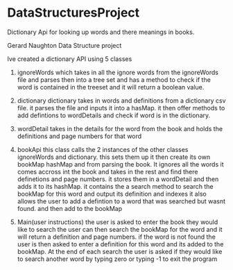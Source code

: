 # DataStructuresProject
Dictionary Api for looking up words and there meanings in books.

Gerard Naughton Data Structure project

Ive created a dictionary API using 5 classes
 
1. ignoreWords
which takes in all the ignore words from the ignoreWords file and parses then into a tree set and has a
method to check if the word is contained in the treeset and it will return a boolean value.

2. dictionary
dictionary takes in words and definitions from a dictionary csv file. it parses the file and inputs
it into a hasMap. it then offer methods to add defintions to wordDetails and check if word is in the dictionary.

3. wordDetail
takes in the details for the word from the book and holds the definitions and page numbers for that word

4. bookApi
this class calls the 2 instances of the other classes ignoreWords and dictionary. this sets them up
it then create its own bookMap hashMap and from parsing the book. It ignores all the words it comes accross int the
book and takes in the rest and find there definetions and page numbers. it stores them in a wordDetail and then
adds it to its hashMap.
it contains the a search method to search the bookMap for this word and output its definition and indexes
it also allows the user to add a defintion to a word that was searched but wasnt found. and then add to the bookMap

5. Main(user instructions)
the user is asked to enter the book they would like to search 
the user can then search the bookMap for the word and it will return a definition and page numbers.
if the word is not found the user is then asked to enter a definition for this word and its added to the bookMap.
At the end of each search the user is asked if they would like to search another word by typing zero or typing -1 to exit the program

